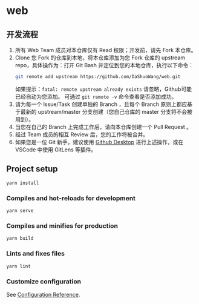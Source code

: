 # web

## 开发流程

1. 所有 Web Team 成员对本仓库仅有 Read 权限；开发前，请先 Fork 本仓库。
2. Clone 您 Fork 的仓库到本地，将本仓库添加为您 Fork 仓库的 upstream repo，具体操作为：打开 Git Bash 并定位到您的本地仓库，执行以下命令：
   ```bash
   git remote add upstream https://github.com/DaShuoWang/web.git
   ```
   如果提示：`fatal: remote upstream already exists` 请忽略，Github可能已经自动为您添加。
   可通过 `git remote -v` 命令查看是否添加成功。
3. 请为每一个 Issue/Task 创建单独的 Branch ，且每个 Branch 原则上都应基于最新的 upstream/master 分支创建（您自己仓库的 master 分支将不会被用到）。
4. 当您在自己的 Branch 上完成工作后，请向本仓库创建一个 Pull Request 。
5. 经过 Team 成员的相互 Review 后，您的工作将被合并。
6. 如果您是一位 Git 新手，建议使用 [Github Desktop](https://desktop.github.com/) 进行上述操作，或在 VSCode 中使用 GitLens 等插件。

## Project setup
```
yarn install
```

### Compiles and hot-reloads for development
```
yarn serve
```

### Compiles and minifies for production
```
yarn build
```

### Lints and fixes files
```
yarn lint
```

### Customize configuration
See [Configuration Reference](https://cli.vuejs.org/config/).
